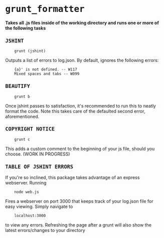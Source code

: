 <tt>grunt_formatter</tt>
===============

**Takes all .js files inside of the working directory and runs one or more of the following tasks**

### <tt>JSHINT</tt>

		grunt (jshint)

Outputs a list of errors to log.json.  By default, ignores the following errors:

		{a}' is not defined. -- W117
		Mixed spaces and tabs -- W099
		
### <tt>BEAUTIFY</tt>

		grunt b
		
Once jshint passes to satisfaction, it's recommended to run this to neatly format the code.  Note this takes care of the defaulted second error, aforementioned. 
		
### <tt>COPYRIGHT NOTICE</tt>

		grunt c

This adds a custom comment to the beginning of your js file, should you choose.   (WORK IN PROGRESS)

### <tt>TABLE OF JSHINT ERRORS</tt>

If you're so inclined, this package takes advantage of an express webserver.  Running

		node web.js
		
Fires a webserver on port 3000 that keeps track of your log.json file for easy viewing.  Simply navigate to

		localhost:3000

to view any errors.  Refreshing the page after a grunt will also show the latest errors/changes to your directory
